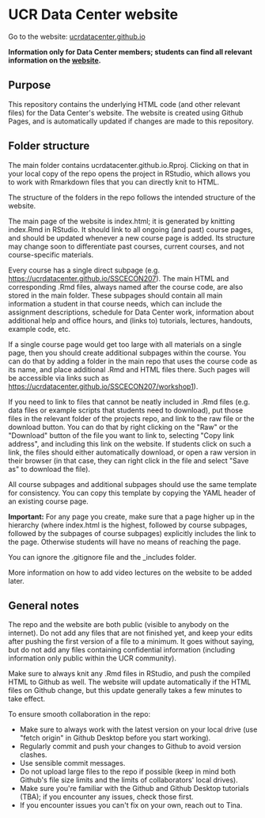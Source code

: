 # UCR Data Center website

Go to the website: [ucrdatacenter.github.io](https://ucrdatacenter.github.io)

**Information only for Data Center members; students can find all relevant information on the [website](https://ucrdatacenter.github.io).**

## Purpose

This repository contains the underlying HTML code (and other relevant files) for the Data Center's website.
The website is created using Github Pages, and is automatically updated if changes are made to this repository.

## Folder structure

The main folder contains ucrdatacenter.github.io.Rproj.
Clicking on that in your local copy of the repo opens the project in RStudio, which allows you to work with Rmarkdown files that you can directly knit to HTML.

The structure of the folders in the repo follows the intended structure of the website.

The main page of the website is index.html; it is generated by knitting index.Rmd in RStudio.
It should link to all ongoing (and past) course pages, and should be updated whenever a new course page is added.
Its structure may change soon to differentiate past courses, current courses, and not course-specific materials.

Every course has a single direct subpage (e.g. https://ucrdatacenter.github.io/SSCECON207).
The main HTML and corresponding .Rmd files, always named after the course code, are also stored in the main folder.
These subpages should contain all main information a student in that course needs, which can include the assignment descriptions, schedule for Data Center work, information about additional help and office hours, and (links to) tutorials, lectures, handouts, example code, etc.

If a single course page would get too large with all materials on a single page, then you should create additional subpages within the course.
You can do that by adding a folder in the main repo that uses the course code as its name, and place additional .Rmd and HTML files there.
Such pages will be accessible via links such as https://ucrdatacenter.github.io/SSCECON207/workshop1).

If you need to link to files that cannot be neatly included in .Rmd files (e.g. data files or example scripts that students need to download), put those files in the relevant folder of the projects repo, and link to the raw file or the download button.
You can do that by right clicking on the "Raw" or the "Download" button of the file you want to link to, selecting "Copy link address", and including this link on the website.
If students click on such a link, the files should either automatically download, or open a raw version in their browser (in that case, they can right click in the file and select "Save as" to download the file).

All course subpages and additional subpages should use the same template for consistency.
You can copy this template by copying the YAML header of an existing course page.

**Important:** 
For any page you create, make sure that a page higher up in the hierarchy (where index.html is the highest, followed by course subpages, followed by the subpages of course subpages) explicitly includes the link to the page. 
Otherwise students will have no means of reaching the page.

You can ignore the .gitignore file and the _includes folder. 

More information on how to add video lectures on the website to be added later.

## General notes

The repo and the website are both public (visible to anybody on the internet).
Do not add any files that are not finished yet, and keep your edits after pushing the first version of a file to a minimum.
It goes without saying, but do not add any files containing confidential information (including information only public within the UCR community).

Make sure to always knit any .Rmd files in RStudio, and push the compiled HTML to Github as well.
The website will update automatically if the HTML files on Github change, but this update generally takes a few minutes to take effect.

To ensure smooth collaboration in the repo:

+ Make sure to always work with the latest version on your local drive (use "fetch origin" in Github Desktop before you start working).
+ Regularly commit and push your changes to Github to avoid version clashes.
+ Use sensible commit messages.
+ Do not upload large files to the repo if possible (keep in mind both Github's file size limits and the limits of collaborators' local drives).
+ Make sure you're familiar with the Github and Github Desktop tutorials (TBA); if you encounter any issues, check those first.
+ If you encounter issues you can't fix on your own, reach out to Tina.
